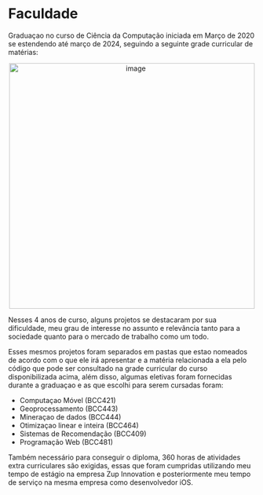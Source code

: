 # Faculdade

Graduaçao no curso de Ciência da Computação iniciada em Março de 2020 se estendendo até março de 2024, seguindo a seguinte grade curricular de matérias:

<div align="center">

  <img width="500" alt="image" src="https://github.com/rnlobao/Faculdade/assets/66230142/6fdb52e3-32ba-4f3a-a134-ecbe30e50e95">

</div>

Nesses 4 anos de curso, alguns projetos se destacaram por sua dificuldade, meu grau de interesse no assunto e relevância tanto para a sociedade quanto para o mercado de trabalho como um todo.

Esses mesmos projetos foram separados em pastas que estao nomeados de acordo com o que ele irá apresentar e a matéria relacionada a ela pelo código que pode ser consultado na grade curricular do curso disponibilizada acima, além disso, algumas eletivas foram fornecidas durante a graduaçao e as que escolhi para serem cursadas foram:

* Computaçao Móvel (BCC421)
* Geoprocessamento (BCC443)
* Mineraçao de dados (BCC444)
* Otimizaçao linear e inteira (BCC464)
* Sistemas de Recomendação (BCC409)
* Programação Web (BCC481)

Também necessário para conseguir o diploma, 360 horas de atividades extra curriculares são exigidas, essas que foram cumpridas utilizando meu tempo de estágio na empresa Zup Innovation e posteriormente meu tempo de serviço na mesma empresa como desenvolvedor iOS.
